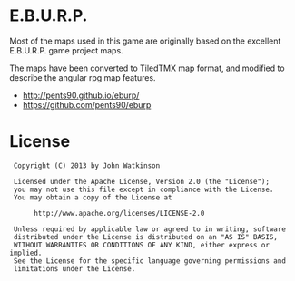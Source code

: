 # E.B.U.R.P.

Most of the maps used in this game are originally based on the excellent E.B.U.R.P. game project maps.

The maps have been converted to TiledTMX map format, and modified to describe the angular rpg map features.

- http://pents90.github.io/eburp/
- https://github.com/pents90/eburp

# License

```
 Copyright (C) 2013 by John Watkinson

 Licensed under the Apache License, Version 2.0 (the "License");
 you may not use this file except in compliance with the License.
 You may obtain a copy of the License at

      http://www.apache.org/licenses/LICENSE-2.0

 Unless required by applicable law or agreed to in writing, software
 distributed under the License is distributed on an "AS IS" BASIS,
 WITHOUT WARRANTIES OR CONDITIONS OF ANY KIND, either express or implied.
 See the License for the specific language governing permissions and
 limitations under the License.
```
